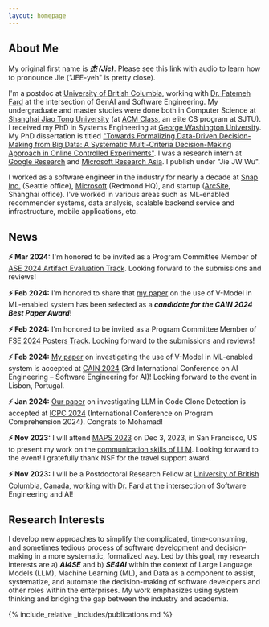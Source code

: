 ```yaml
---
layout: homepage
---
```


## About Me
My original first name is _**杰 (Jie)**_. Please see this [link](https://en.wiktionary.org/wiki/ji%C3%A9) with audio to learn how to pronounce Jie ("JEE-yeh" is pretty close). 

I'm a postdoc at [University of British Columbia](https://www.ubc.ca/), working with [Dr. Fatemeh Fard](https://cmps.ok.ubc.ca/about/contact/fatemeh-hendijani-fard/) at the intersection of GenAI and Software Engineering. My undergraduate and master studies were done both in Computer Science at [Shanghai Jiao Tong University](https://www.cs.sjtu.edu.cn/en/)  (at [ACM Class](https://acm.sjtu.edu.cn/home), an elite CS program at SJTU). I received my PhD in Systems Engineering at [George Washington University](https://www.seas.gwu.edu/). My PhD dissertation is titled ["Towards Formalizing Data-Driven Decision-Making from Big Data: A Systematic Multi-Criteria Decision-Making Approach in Online Controlled Experiments"](https://www.proquest.com/docview/2784774986?pq-origsite=gscholar&fromopenview=true). I was a research intern at [Google Research](https://research.google/) and [Microsoft Research Asia](https://www.microsoft.com/en-us/research/lab/microsoft-research-asia/). I publish under "Jie JW Wu". 

I worked as a software engineer in the industry for nearly a decade at [Snap Inc.](https://snap.com/en-US) (Seattle office), [Microsoft](https://www.microsoft.com/en-us/) (Redmond HQ), and startup ([ArcSite](https://www.arcsite.com/), Shanghai office). I've worked in various areas such as ML-enabled recommender systems, data analysis, scalable backend service and infrastructure, mobile applications, etc.

## News
**⚡ Mar 2024:** I'm honored to be invited as a Program Committee Member of [ASE 2024 Artifact Evaluation Track](https://conf.researchr.org/track/ase-2024/ase-2024-artifact-evaluation-track). Looking forward to the submissions and reviews!

**⚡ Feb 2024:** I'm honored to share that [my paper](https://arxiv.org/pdf/2308.05381.pdf) on the use of V-Model in ML-enabled system has been selected as a _**candidate for the CAIN 2024 Best Paper Award**_!

**⚡ Feb 2024:** I'm honored to be invited as a Program Committee Member of [FSE 2024 Posters Track](https://2024.esec-fse.org/committee/fse-2024-posters-program-committee). Looking forward to the submissions and reviews!

**⚡ Feb 2024:** [My paper](https://arxiv.org/pdf/2308.05381.pdf) on investigating the use of V-Model in ML-enabled system is accepted at [CAIN 2024](https://conf.researchr.org/home/cain-2024) (3rd International Conference on AI Engineering – Software Engineering for AI)! Looking forward to the event in Lisbon, Portugal.

**⚡ Jan 2024:** [Our paper](https://arxiv.org/pdf/2401.13802.pdf) on investigating LLM in Code Clone Detection is accepted at [ICPC 2024](https://conf.researchr.org/home/icpc-2024) (International Conference on Program Comprehension 2024). Congrats to Mohamad!

**⚡ Nov 2023:** I will attend [MAPS 2023](https://mapsworkshop.github.io/papers) on Dec 3, 2023, in San Francisco, US to present my work on the [communication skills of LLM](https://mapsworkshop.github.io/papers). Looking forward to the event! I gratefully thank NSF for the travel support award.

**⚡ Nov 2023:** I will be a Postdoctoral Research Fellow at [University of British Columbia, Canada](https://www.ubc.ca/), working with [Dr. Fard](https://cmps.ok.ubc.ca/about/contact/fatemeh-hendijani-fard/) at the intersection of Software Engineering and AI!


## Research Interests
I develop new approaches to simplify the complicated, time-consuming, and sometimes tedious process of software development and decision-making in a more systematic, formalized way. Led by this goal, my research interests are a) ***AI4SE*** and b) ***SE4AI*** within the context of Large Language Models (LLM), Machine Learning (ML), and Data as a component to assist, systematize, and automate the decision-making of software developers and other roles within the enterprises. My work emphasizes using system thinking and bridging the gap between the industry and academia. 

{% include_relative _includes/publications.md %}

